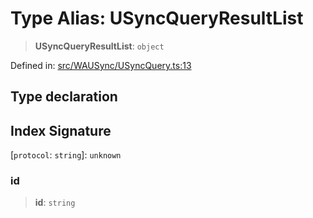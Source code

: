 # Type Alias: USyncQueryResultList

> **USyncQueryResultList**: `object`

Defined in: [src/WAUSync/USyncQuery.ts:13](https://github.com/Fokusdotid/bail/blob/cf6cc85134e12081bc635cea02cc0eee74033a81/src/WAUSync/USyncQuery.ts#L13)

## Type declaration

## Index Signature

\[`protocol`: `string`\]: `unknown`

### id

> **id**: `string`
